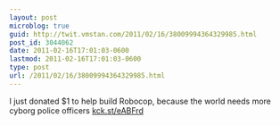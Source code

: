 ```yaml
---
layout: post
microblog: true
guid: http://twit.vmstan.com/2011/02/16/38009994364329985.html
post_id: 3044062
date: 2011-02-16T17:01:03-0600
lastmod: 2011-02-16T17:01:03-0600
type: post
url: /2011/02/16/38009994364329985.html
---
```

I just donated $1 to help build Robocop, because the world needs more cyborg police officers [kck.st/eABFrd](http://kck.st/eABFrd)
